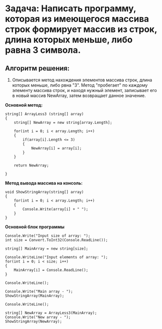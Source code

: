 # Задача: Написать программу, которая из имеющегося массива строк формирует массив из строк, длина которых меньше, либо равна 3 символа.
## Алгоритм решения:
1. Описывается метод нахождения элементов массива строк, длина которых меньше, либо рвна "3". 
Метод "пробегает" по каждому элементу массива строк, и находя нужный элемент,
записывает его в новый массив NewArray, затем возвращает данное значение.

**Основной метод:**

```
string[] ArrayLess3 (string[] array)
{
    string[] NewArray = new string[array.Length];
    
    for(int i = 0; i < array.Length; i++)
    {
        if(array[i].Length <= 3) 
        {
            NewArray[i] = array[i];
        }
    }

    return NewArray;

}
```

**Метод вывода массива на консоль:**
```
void ShowStringArray(string[] array)
{
    for(int i = 0; i < array.Length; i++)
    {
        Console.Write(array[i] + " ");
    }
}
```

**Основной блок программы**
```
Console.Write("Input size of array: ");
int size = Convert.ToInt32(Console.ReadLine());

string[] MainArray = new string[size];

Console.WriteLine("Input elements of array: ");
for(int i = 0; i < size; i++)
{
    MainArray[i] = Console.ReadLine();
}

Console.WriteLine();

Console.Write("Main array - ");
ShowStringArray(MainArray);

Console.WriteLine();

string[] NewArray = ArrayLess3(MainArray);
Console.Write("New array - ");
ShowStringArray(NewArray);
```
